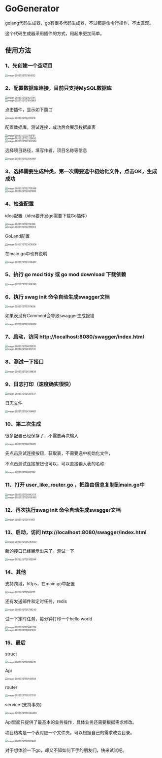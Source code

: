 #   GoGenerator

golang代码生成器，go有很多代码生成器，不过都是命令行操作，不太直观。

这个代码生成器采用插件的方式，用起来更加简单。

## 使用方法

### 1、先创建一个空项目

<img src="/images/image-20250221121658132.png" alt="image-20250221121658132" style="zoom:50%;" />

### 2、配置数据库连接，目前只支持MySQL数据库

<img src="/images/image-20250221121825144.png" alt="image-20250221121825144" style="zoom:50%;" />
<br/>
<img src="/images/image-20250221121850663.png" alt="image-20250221121850663" style="zoom:50%;" />

点击插件，显示如下窗口

<img src="/images/image-20250221122010216.png" alt="image-20250221122010216" style="zoom:50%;" />

配置数据库，测试连接，成功后会展示数据库表

<img src="/images/image-20250221122159751.png" alt="image-20250221122159751" style="zoom:50%;" />
<br/>
<img src="/images/image-20250221122238810.png" alt="image-20250221122238810" style="zoom:50%;" />
<br/>
<img src="/images/image-20250221122302934.png" alt="image-20250221122302934" style="zoom:50%;" />

选择项目路径，填写作者，项目名称等信息

<img src="/images/image-20250221122540861.png" alt="image-20250221122540861" style="zoom:50%;" />

### 3、选择需要生成种类，第一次需要选中初始化文件，点击OK，生成成功

<img src="/images/image-20250221122709388.png" alt="image-20250221122709388" style="zoom:50%;" />
<br/>
<img src="/images/image-20250221122801898.png" alt="image-20250221122801898" style="zoom:50%;" />

### 4、检查配置

idea配置（idea要开发go需要下载Go插件）

<img src="/images/image-20250221123118386.png" alt="image-20250221123118386" style="zoom:50%;" />
<br/>
<img src="/images/image-20250221122916003.png" alt="image-20250221122916003" style="zoom:50%;" />

GoLand配置

<img src="/images/image-20250221123009209.png" alt="image-20250221123009209" style="zoom:50%;" />

在main.go中也有说明

<img src="/images/image-20250221123228467.png" alt="image-20250221123228467" style="zoom:50%;" />

### 5、执行 go mod tidy 或 go mod download 下载依赖

<img src="/images/image-20250221123306395.png" alt="image-20250221123306395" style="zoom:50%;" />

### 6、执行 swag init 命令自动生成swagger文档

<img src="/images/image-20250221123511636.png" alt="image-20250221123511636" style="zoom:50%;" />

如果表没有Comment会导致swagger生成报错

<img src="/images/image-20250221123936002.png" alt="image-20250221123936002" style="zoom:50%;" />

### 7、启动，访问 http://localhost:8080/swagger/index.html

<img src="/images/image-20250221124018535.png" alt="image-20250221124018535" style="zoom:50%;" />
<br/>
<img src="/images/image-20250221124105770.png" alt="image-20250221124105770" style="zoom:50%;" />

### 8、测试一下接口

<img src="/images/image-20250221124138638.png" alt="image-20250221124138638" style="zoom:50%;" />

### 9、日志打印（速度确实很快）

<img src="/images/image-20250221124251937.png" alt="image-20250221124251937" style="zoom:50%;" />

日志文件

<img src="/images/image-20250221124336601.png" alt="image-20250221124336601" style="zoom:50%;" />

### 10、第二次生成

很多配置已经保存了，不需要再次输入

<img src="/images/image-20250221124658061.png" alt="image-20250221124658061" style="zoom:50%;" />

先点击测试连接按钮，获取表，不需要选中初始化文件，

不点击测试连接按钮也可以，可以直接输入表的名称

<img src="/images/image-20250221124831162.png" alt="image-20250221124831162" style="zoom:50%;" />

### 11、打开 user_like_router.go ，把路由信息复制到main.go中

<img src="/images/image-20250221124942513.png" alt="image-20250221124942513" style="zoom:50%;" />
<br/>
<img src="/images/image-20250221125059360.png" alt="image-20250221125059360" style="zoom:50%;" />

### 12、再次执行swag init 命令自动生成swagger文档

<img src="/images/image-20250221125151801.png" alt="image-20250221125151801" style="zoom:50%;" />

### 13、启动，访问 http://localhost:8080/swagger/index.html

<img src="/images/image-20250221125243830.png" alt="image-20250221125243830" style="zoom:50%;" />

新的接口已经展示出来了。测试一下

<img src="/images/image-20250221125355594.png" alt="image-20250221125355594" style="zoom:50%;" />



### 14、其他

支持跨域，https，在main.go中配置

<img src="/images/image-20250221125600111.png" alt="image-20250221125600111" style="zoom:50%;" />

还有发送邮件和定时任务，redis

<img src="/images/image-20250221125736240.png" alt="image-20250221125736240" style="zoom:50%;" />

试一下定时任务，每分钟打印一个hello world

<img src="/images/image-20250221125842258.png" alt="image-20250221125842258" style="zoom:50%;" />
<br/>
<img src="/images/image-20250221130021692.png" alt="image-20250221130021692" style="zoom:50%;" />

### 15、最后

struct

<img src="/images/image-20250221130109276.png" alt="image-20250221130109276" style="zoom:50%;" />

Api

<img src="/images/image-20250221130145508.png" alt="image-20250221130145508" style="zoom:50%;" />

router

<img src="/images/image-20250221130207031.png" alt="image-20250221130207031" style="zoom:50%;" />

service (支持事务)

<img src="/images/image-20250221130244469.png" alt="image-20250221130244469" style="zoom:50%;" />

Api里面只提供了最基本的业务操作，具体业务还需要根据需求修改。

项目结构是一个表对应一个文件夹，可以根据自己的需求改变目录。

<img src="/images/image-20250221130501426.png" alt="image-20250221130501426" style="zoom:50%;" />

对于想体验一下go，却又不知如何下手的朋友们，快来试试吧。